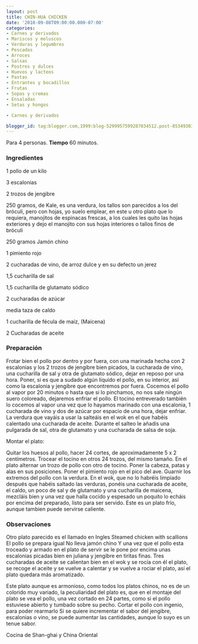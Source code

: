 ```yaml
---
layout: post
title: CHIN-HUA CHICKEN
date: '2010-09-08T09:00:00.000-07:00'
categories:
- Carnes y derivados
- Mariscos y moluscos
- Verduras y legumbres
- Pescados
- Arroces
- Salsas
- Postres y dulces
- Huevos y lacteos
- Pastas
- Entrantes y bocadillos
- Frutas
- Sopas y cremas
- Ensaladas
- Setas y hongos

- Carnes y derivados

blogger_id: tag:blogger.com,1999:blog-5299957599287034512.post-8534930370523065982
---
```


Para 4 personas.
<b>Tiempo</b> 60 minutos.

<h3>Ingredientes</h3>

1 pollo de un kilo

3 escalonias

2 trozos de jengibre

250 gramos, de Kale, es una verdura, los tallos son parecidos a los del bróculi, pero con hojas, yo suelo emplear, en este u otro plato que lo requiera, manojitos de espinacas frescas, a los cuales les quito las hojas exteriores y dejo el manojito con sus hojas interiores o tallos finos de bróculi

250 gramos Jamón chino

1 pimiento rojo

2 cucharadas de vino, de arroz dulce y en su defecto un jerez

1,5 cucharilla de sal

1,5 cucharilla de glutamato sódico

2 cucharadas de azúcar

media taza de caldo

1 cucharilla de fécula de maíz, (Maicena)

2 Cucharadas de aceite

<h3>Preparación</h3>

Frotar bien el pollo por dentro y por fuera, con una marinada hecha con 2 escalonias y los 2 trozos de jengibre bien picados, la cucharada de vino, una cucharilla de sal y otra de glutamato sódico, dejar en reposo por una hora. Poner, si es que a sudado algún líquido el pollo, en su interior, así como la escalonia y jengibre que encontremos por fuera. Cocemos el pollo al vapor por 20 minutos o hasta que si lo pinchamos, no nos sale ningún suero coloreado, dejaremos enfriar el pollo. El tocino entreverado también lo cocemos al vapor una vez que lo hayamos marinado con una escalonia, 1 cucharada de vino y dos de azúcar por espacio de una hora, dejar enfriar. La verdura que vayáis a usar la salteáis en el wok en el que habéis calentado una cucharada de aceite. Durante el salteo le añadís una pulgarada de sal, otra de glutamato y una cucharada de salsa de soja.

Montar el plato:

Quitar los huesos al pollo, hacer 24 cortes, de aproximadamente 5 x 2 centímetros. Trocear el tocino en otros 24 trozos, del mismo tamaño. En el plato alternar un trozo de pollo con otro de tocino. Poner la cabeza, patas y alas en sus posiciones. Poner el pimiento rojo en el pico del ave. Guarnir los extremos del pollo con la verdura. En el wok, que no lo habréis limpiado después que habéis saltado las verduras, ponéis una cucharada de aceite, el caldo, un poco de sal y de glutamato y una cucharilla de maicena, mezcláis bien y una vez que halla cocido y espesado un poquito lo echáis por encima del preparado, listo para ser servido. Este es un plato frío, aunque tambien puede servirse caliente.

<h3>Observaciones</h3>

Otro plato parecido es el llamado en Ingles Steamed chicken with scallions El pollo se prepara igual No lleva jamón chino Y una vez que el pollo esta troceado y armado en el plato de servir se le pone por encima unas escalonias picadas bien en juliana y jengibre en tiritas finas. Tres cucharadas de aceite se calientan bien en el wok y se rocía con él el plato, se recoge el aceite y se vuelve a calentar y se vuelve a rociar el plato, así el plato quedara más aromatizado.

Este plato aunque es armonioso, como todos los platos chinos, no es de un colorido muy variado, la peculiaridad del plato es, que en el montaje del plato se vea el pollo, una vez cortado en 24 partes, como si el pollo estuviese abierto y tumbado sobre su pecho. Cortar el pollo con ingenio, para poder rearmarlo Si se quiere incrementar el sabor del jengibre, escalonias o vino, se puede aumentar las cantidades, aunque lo suyo es un tenue sabor.

Cocina de Shan-ghai y China Oriental

